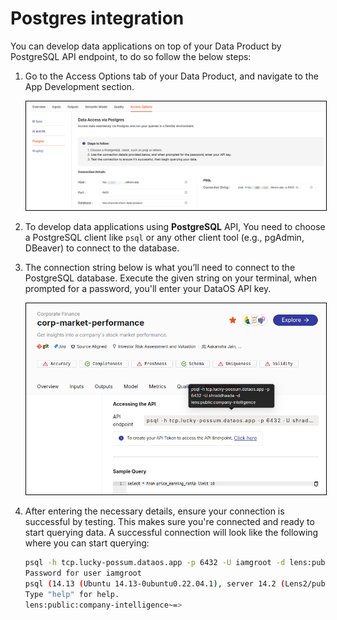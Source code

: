 # Postgres integration

You can develop data applications on top of your Data Product by PostgreSQL API endpoint, to do so follow the below steps:

1. Go to the Access Options tab of your Data Product, and navigate to the App Development section.
    
    <center>
    <img src="/interfaces/data_product_hub/activation/access.png" alt="DPH" style="width:50rem; border: 1px solid black;" />
    </center>
  
2. To develop data applications using **PostgreSQL** API, You need to choose a PostgreSQL client like `psql` or any other client tool (e.g., pgAdmin, DBeaver) to connect to the database.

3. The connection string below is what you’ll need to connect to the PostgreSQL database. Execute the given string on your terminal, when prompted for a password, you'll enter your DataOS API key. 
    
    <center>
    <img src="/interfaces/data_product_hub/activation/image%20(34).png" alt="DPH" style="width:50rem; border: 1px solid black;" />
    </center>

4. After entering the necessary details, ensure your connection is successful by testing. This makes sure you're connected and ready to start querying data. A successful connection will look like the following where you can start querying:
    
    ```bash
    psql -h tcp.lucky-possum.dataos.app -p 6432 -U iamgroot -d lens:public:company-intelligence~  
    Password for user iamgroot
    psql (14.13 (Ubuntu 14.13-0ubuntu0.22.04.1), server 14.2 (Lens2/public:company-intelligence v0.35.60-8))
    Type "help" for help.
    lens:public:company-intelligence~=> 
    ```